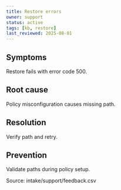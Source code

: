 ```yaml
---
title: Restore errors
owner: support
status: active
tags: [kb, restore]
last_reviewed: 2025-08-01
---
```

## Symptoms
Restore fails with error code 500.

## Root cause
Policy misconfiguration causes missing path.

## Resolution
Verify path and retry.

## Prevention
Validate paths during policy setup.

Source: intake/support/feedback.csv

